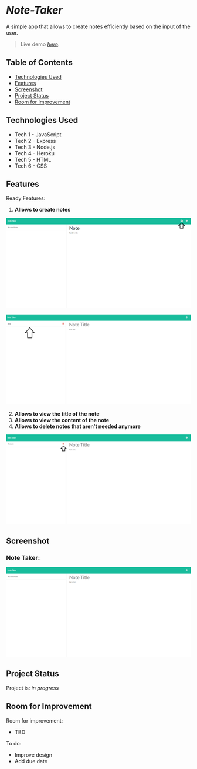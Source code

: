 # _Note-Taker_
A simple app that allows to create notes efficiently based on the input of the user.
> Live demo [_here_](https://note-taker-io.herokuapp.com/). 

## Table of Contents
* [Technologies Used](#technologies-used)
* [Features](#features)
* [Screenshot](#screenshot)
* [Project Status](#project-status)
* [Room for Improvement](#room-for-improvement)

## Technologies Used
- Tech 1 - JavaScript
- Tech 2 - Express
- Tech 3 - Node.js
- Tech 4 - Heroku
- Tech 5 - HTML
- Tech 6 - CSS


## Features
Ready Features:
1. **Allows to create notes**

![Initial-display](./public/assets/screenshots/create.png)

![Initial-display](./public/assets/screenshots/create.1.png)

2. **Allows to view the title of the note**
3. **Allows to view the content of the note**
4. **Allows to delete notes that aren't needed anymore**
  
  ![Initial-display](./public/assets/screenshots/delete.png)

## Screenshot
### Note Taker:
![Initial-display](./public/assets/screenshots/main.png)

## Project Status
Project is: _in progress_


## Room for Improvement
Room for improvement:
- TBD

To do:
- Improve design
- Add due date
